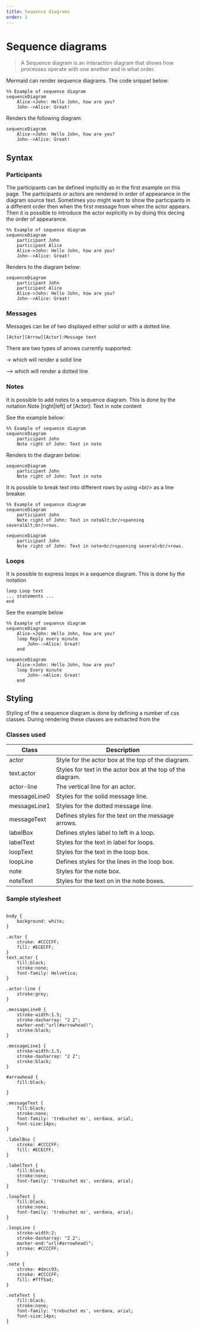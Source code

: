 ```yaml
---
title: Sequence diagrams
order: 1
---
```

# Sequence diagrams

> A Sequence diagram is an interaction diagram that shows how processes operate with one another and in what order.

Mermaid can render sequence diagrams. The code snippet below:
```
%% Example of sequence diagram
sequenceDiagram
    Alice->John: Hello John, how are you?
    John-->Alice: Great!
```

Renders the following diagram:

```
sequenceDiagram
    Alice->John: Hello John, how are you?
    John-->Alice: Great!
```

## Syntax

### Participants

The participants can be defined implicitly as in the first example on this page. The participants or actors are
rendered in order of appearance in the diagram source text. Sometimes you might want to show the participants in a
different order then when the first message from when the actor appears. Then it is possible to introduce the actor
explicitly in by doing this decing the order of appearance.

```
%% Example of sequence diagram
sequenceDiagram
    participant John
    participant Alice
    Alice->John: Hello John, how are you?
    John-->Alice: Great!
```

Renders to the diagram below:

```
sequenceDiagram
    participant John
    participant Alice
    Alice->John: Hello John, how are you?
    John-->Alice: Great!
```

### Messages
Messages can be of two displayed either solid or with a dotted line.

```
[Actor][Arrow][Actor]:Message text
```
There are two types of arrows currently supported:

-> which will render a solid line

--> which will render a dotted line


### Notes
It is possible to add notes to a sequence diagram. This is done by the notation
Note [right|left] of [Actor]: Text in note content

See the example below:
```
%% Example of sequence diagram
sequenceDiagram
    participant John
    Note right of John: Text in note
```

Renders to the diagram below:

```
sequenceDiagram
    participant John
    Note right of John: Text in note
```

It is possible to break text into different rows by using &lt;br/> as a line breaker.
```
%% Example of sequence diagram
sequenceDiagram
    participant John
    Note right of John: Text in note&lt;br/>spanning several&lt;br/>rows.
```

```
sequenceDiagram
    participant John
    Note right of John: Text in note<br/>spanning several<br/>rows.
```

### Loops
It is possible to express loops in a sequence diagram. This is done by the notation
```
loop Loop text
... statements ...
end
```

See the example below
```
%% Example of sequence diagram
sequenceDiagram
    Alice->John: Hello John, how are you?
    loop Reply every minute
        John-->Alice: Great!
    end
```

```
sequenceDiagram
    Alice->John: Hello John, how are you?
    loop Every minute
        John-->Alice: Great!
    end
```

## Styling

Styling of the a sequence diagram is done by defining a number of css classes.  During rendering these classes are extracted from the

### Classes used

Class | Description
---          | ---
actor        | Style for the actor box at the top of the diagram.
text.actor   | Styles for text in the actor box at the top of the diagram.
actor-line   | The vertical line for an actor.
messageLine0 | Styles for the solid message line.
messageLine1 | Styles for the dotted message line.
messageText  | Defines styles for the text on the message arrows.
labelBox     | Defines styles label to left in a loop.
labelText    | Styles for the text in label for loops.
loopText     | Styles for the text in the loop box.
loopLine     | Defines styles for the lines in the loop box.
note         | Styles for the note box.
noteText     | Styles for the text on in the note boxes.

### Sample stylesheet


```

body {
    background: white;
}

.actor {
    stroke: #CCCCFF;
    fill: #ECECFF;
}
text.actor {
    fill:black;
    stroke:none;
    font-family: Helvetica;
}

.actor-line {
    stroke:grey;
}

.messageLine0 {
    stroke-width:1.5;
    stroke-dasharray: "2 2";
    marker-end:"url(#arrowhead)";
    stroke:black;
}

.messageLine1 {
    stroke-width:1.5;
    stroke-dasharray: "2 2";
    stroke:black;
}

#arrowhead {
    fill:black;

}

.messageText {
    fill:black;
    stroke:none;
    font-family: 'trebuchet ms', verdana, arial;
    font-size:14px;
}

.labelBox {
    stroke: #CCCCFF;
    fill: #ECECFF;
}

.labelText {
    fill:black;
    stroke:none;
    font-family: 'trebuchet ms', verdana, arial;
}

.loopText {
    fill:black;
    stroke:none;
    font-family: 'trebuchet ms', verdana, arial;
}

.loopLine {
    stroke-width:2;
    stroke-dasharray: "2 2";
    marker-end:"url(#arrowhead)";
    stroke: #CCCCFF;
}

.note {
    stroke: #decc93;
    stroke: #CCCCFF;
    fill: #fff5ad;
}

.noteText {
    fill:black;
    stroke:none;
    font-family: 'trebuchet ms', verdana, arial;
    font-size:14px;
}

```